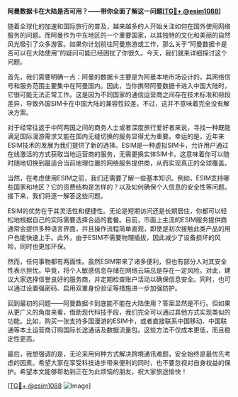 **阿曼数据卡在大陆是否可用？——带你全面了解这一问题[[TG💪+ @esim1088](https://t.me/s/esim1088)]**

随着全球化的加速和国际旅行的普及，越来越多的人开始关注如何在国外使用网络服务的问题。而阿曼作为中东地区的一个重要国家，以其独特的文化和美丽的自然风光吸引了众多游客。如果你计划前往阿曼旅游或工作，那么关于“阿曼数据卡是否可以在大陆使用”的疑问可能已经困扰了你很久。今天，我们就来详细探讨这个问题。

首先，我们需要明确一点：阿曼的数据卡主要是为阿曼本地市场设计的，其网络信号和服务范围主要集中在阿曼国内。因此，当你携带阿曼数据卡进入中国大陆时，它很可能无法正常工作。这是因为不同国家的通信运营商之间存在技术标准和频段差异，导致外国SIM卡在中国大陆的兼容性较差。不过，这并不意味着完全没有解决方案。

对于经常往返于中阿两国之间的商务人士或者深度旅行爱好者来说，寻找一种既能满足国际漫游需求又能在国内无缝切换的服务显得尤为重要。幸运的是，近年来ESIM技术的发展为我们提供了新的选择。ESIM是一种虚拟SIM卡，允许用户通过在线激活的方式获取当地运营商的服务，无需更换实体SIM卡。这意味着你可以随时随地切换到最适合当前地理位置的网络服务提供商，从而实现真正的全球覆盖。

当然，在考虑使用ESIM之前，我们还需要了解一些基本知识。例如，ESIM支持哪些国家和地区？它的资费结构是怎样的？以及如何确保个人信息的安全性等问题。接下来，我们将逐一解答这些问题。

ESIM的优势在于其灵活性和便捷性。无论是短期访问还是长期居住，你都可以轻松地根据自己的实际需要选择合适的套餐。目前，市面上主流的ESIM服务提供商通常会提供多种语言界面，并且操作流程简单直观，即使是初次接触此类产品的用户也能快速上手。此外，由于ESIM不需要物理插拔，因此减少了设备损坏的风险，同时也更加环保。

然而，任何事物都有两面性。虽然ESIM带来了诸多便利，但也有部分人对其安全性表示担忧。毕竟，将个人敏感信息存储在网络云端总是存在一定风险。对此，建议大家选择信誉良好的服务商，并定期检查账户活动以确保信息安全。同时，也可以通过设置强密码、启用双重身份验证等措施进一步加强防护。

回到最初的问题——阿曼数据卡到底能不能在大陆使用？答案显然是不行。但如果从更广义的角度来看，借助现代科技手段，我们完全可以通过其他方式实现类似的功能。比如，购买一张支持多国漫游的ESIM卡，或者直接联系中国移动、中国联通等本土运营商订购国际长途通话及数据流量包。这些方法不仅成本更低，而且稳定性更高。

最后，我想强调的是，无论采用何种方式解决跨境通讯难题，安全始终是最优先考虑的因素。希望大家在享受科技进步带来便利的同时，也不要忽视对自身权益的保护。希望本文能够帮助到正在为此烦恼的朋友，祝大家旅途愉快！

[[TG💪+ @esim1088](https://t.me/s/esim1088) ![Image](https://i.postimg.cc/4NQfJmqS/Snipaste-2025-05-13-00-14-12.png)]